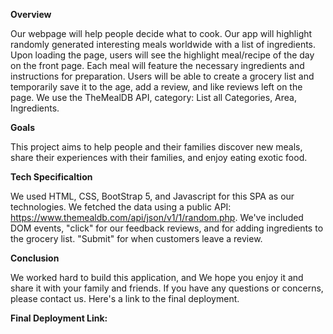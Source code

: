 **Overview**

Our webpage will help people decide what to cook. Our app will highlight randomly generated interesting meals worldwide with a list of ingredients. Upon loading the page, users will see the highlight meal/recipe of the day on the front page. Each meal will feature the necessary ingredients and instructions for preparation. 
Users will be able to create a grocery list and temporarily save it to the age, add a review, and like reviews left on the page. 
We use the TheMealDB API, category: List all Categories, Area, Ingredients.

**Goals**

This project aims to help people and their families discover new meals, share their experiences with their families, and enjoy eating exotic food.

**Tech Specificaltion**

We used HTML, CSS, BootStrap 5, and Javascript for this SPA as our technologies. 
We fetched the data using a public API: https://www.themealdb.com/api/json/v1/1/random.php.
We've included DOM events, "click" for our feedback reviews, and for adding ingredients to the grocery list. "Submit" for when customers leave a review. 

**Conclusion**

We worked hard to build this application, and We hope you enjoy it and share it with your family and friends. If you have any questions or concerns, please contact us. Here's a link to the final deployment.

**Final Deployment Link:**
